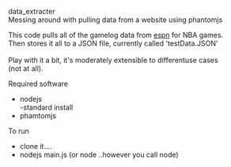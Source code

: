 data_extracter<br/>
Messing around with pulling data from a website using phantomjs

<p>This code pulls all of the gamelog data from <a href="espn.go.com">espn</a>
for NBA games.<br/> Then stores it all to a JSON file, currently called 'testData.JSON'<br/>
<br/> Play with it a bit, it's moderately extensible to differentuse cases<br/>
(not at all).

Required software
<ul>
<li>nodejs<br/>
 -standard install
</li>
<li>phamtomjs</li>
</ul>
To run
<ul>
<li>clone it....</li>
<li>nodejs main.js (or node ..however you call node)</li>
    </ul>